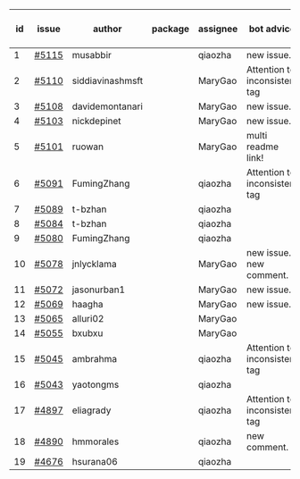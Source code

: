 | id | issue | author | package | assignee | bot advice | created date of issue | target release date | date from target |
| ------ | ------ | ------ | ------ | ------ | ------ | ------ | ------ | :-----: |
| 1 | [#5115](https://github.com/Azure/sdk-release-request/issues/5115) | musabbir |  | qiaozha | new issue. | 04-08 | 04-26 |  |
| 2 | [#5110](https://github.com/Azure/sdk-release-request/issues/5110) | siddiavinashmsft |  | MaryGao | Attention to inconsistent tag | 04-04 | 04-26 |  |
| 3 | [#5108](https://github.com/Azure/sdk-release-request/issues/5108) | davidemontanari |  | MaryGao | new issue. | 04-03 | 04-26 |  |
| 4 | [#5103](https://github.com/Azure/sdk-release-request/issues/5103) | nickdepinet |  | MaryGao | new issue. | 04-01 | 04-26 |  |
| 5 | [#5101](https://github.com/Azure/sdk-release-request/issues/5101) | ruowan |  | MaryGao | multi readme link! | 04-01 | 04-26 |  |
| 6 | [#5091](https://github.com/Azure/sdk-release-request/issues/5091) | FumingZhang |  | qiaozha | Attention to inconsistent tag | 03-27 | 04-26 |  |
| 7 | [#5089](https://github.com/Azure/sdk-release-request/issues/5089) | t-bzhan |  | qiaozha |  | 03-27 | 04-15 |  |
| 8 | [#5084](https://github.com/Azure/sdk-release-request/issues/5084) | t-bzhan |  | qiaozha |  | 03-27 | 04-15 |  |
| 9 | [#5080](https://github.com/Azure/sdk-release-request/issues/5080) | FumingZhang |  | qiaozha |  | 03-25 | 04-26 |  |
| 10 | [#5078](https://github.com/Azure/sdk-release-request/issues/5078) | jnlycklama |  | MaryGao | new issue. new comment. | 03-22 | 04-26 |  |
| 11 | [#5072](https://github.com/Azure/sdk-release-request/issues/5072) | jasonurban1 |  | MaryGao | new issue. | 03-22 | 04-26 |  |
| 12 | [#5069](https://github.com/Azure/sdk-release-request/issues/5069) | haagha |  | MaryGao | new issue. | 03-21 | 04-26 |  |
| 13 | [#5065](https://github.com/Azure/sdk-release-request/issues/5065) | alluri02 |  | MaryGao |  | 03-20 | 04-26 |  |
| 14 | [#5055](https://github.com/Azure/sdk-release-request/issues/5055) | bxubxu |  | MaryGao |  | 03-18 | 04-26 |  |
| 15 | [#5045](https://github.com/Azure/sdk-release-request/issues/5045) | ambrahma |  | qiaozha | Attention to inconsistent tag | 03-15 | 04-26 |  |
| 16 | [#5043](https://github.com/Azure/sdk-release-request/issues/5043) | yaotongms |  | qiaozha |  | 03-13 | 04-26 |  |
| 17 | [#4897](https://github.com/Azure/sdk-release-request/issues/4897) | eliagrady |  | qiaozha | Attention to inconsistent tag | 01-18 | 04-26 |  |
| 18 | [#4890](https://github.com/Azure/sdk-release-request/issues/4890) | hmmorales |  | qiaozha | new comment. | 01-16 | 03-22 |  |
| 19 | [#4676](https://github.com/Azure/sdk-release-request/issues/4676) | hsurana06 |  | qiaozha |  | 10-23 | 04-26 |  |
